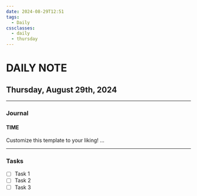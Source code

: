 ```yaml
---
date: 2024-08-29T12:51
tags:
  - Daily
cssclasses:
  - daily
  - thursday
---
```

# DAILY NOTE
## Thursday, August 29th, 2024
***
### Journal
#### TIME
Customize this template to your liking!
...
***
### Tasks
- [ ] Task 1
- [ ] Task 2
- [ ] Task 3